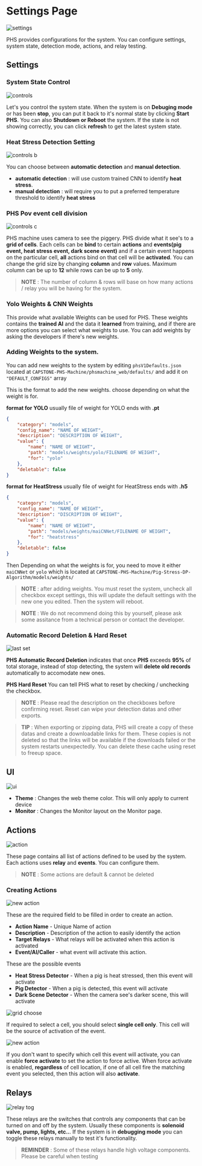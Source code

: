 # Settings Page

![settings](_media/page_settings.png)

PHS provides configurations for the system. You can configure settings, system state, detection mode, actions, and relay testing.

## Settings

### System State Control

![controls](_media/setting%20a.png)

Let's you control the system state. When the system is on **Debuging mode** or has been **stop**, you can put it back to it's normal state by clicking **Start PHS**. You can also **Shutdown or Reboot** the system. If the state is not showing correctly, you can click **refresh** to get the latest system state.

### Heat Stress Detection Setting

![controls b](_media/setting%20b.png)

You can choose between **automatic detection** and **manual detection**. 
- **automatic detection** : will use custom trained CNN to identify **heat stress**.
- **manual detection** : will require you to put a preferred temperature threshold to identify **heat stress**

### PHS Pov event cell division

![controls c](_media/fov%20settings.png)

PHS machine uses camera to see the piggery. PHS divide what it see's to a **grid of cells**. Each cells can be **bind** to certain **actions** and **events(pig event, heat stress event, dark scene event)** and if a certain event happens on the particular cell, **all** actions bind on that cell will be **activated**. You can change the grid size by changing **column** and **row** values. Maximum column can be up to **12** while rows can be up to **5** only. 

> **NOTE** : The number of column & rows will base on how many actions / relay you will be having for the system.

### Yolo Weights & CNN Weights

This provide what available Weights can be used for PHS. These weights contains the **trained AI** and the data it **learned** from training, and if there are more options you can select what weights to use. You can add weights by asking the developers if there's new weights. 

### Adding Weights to the system.

You can add new weights to the system by editing ```phsV1Defaults.json``` located at ```CAPSTONE-PHS-Machine/phsmachine_web/defaults/``` and add it on ```"DEFAULT_CONFIGS"``` array 

This is the format to add the new weights. choose depending on what the weight is for. 

**format for YOLO** usually file of weight for YOLO ends with **.pt**
```json
{
    "category": "models",
    "config_name": "NAME OF WEIGHT",
    "description": "DESCRIPTION OF WEIGHT",
    "value": {
        "name": "NAME OF WEIGHT",
        "path": "models/weights/yolo/FILENAME OF WEIGHT",
        "for": "yolo"
    },
    "deletable": false
}
```

**format for HeatStress** usually file of weight for HeatStress ends with **.h5**
```json
{
    "category": "models",
    "config_name": "NAME OF WEIGHT",
    "description": "DISCRIPTION OF WEIGHT",
    "value": {
        "name": "NAME OF WEIGHT",
        "path": "models/weights/maiCNNet/FILENAME OF WEIGHT",
        "for": "heatstress"
    },
    "deletable": false
}
```

Then Depending on what the weights is for, you need to move it either ```maiCNNet``` or ```yolo``` which is located at ```CAPSTONE-PHS-Machine/Pig-Stress-DP-Algorithm/models/weights/```

> **NOTE** : after adding weights. You must reset the system, uncheck all checkbox except settings, this will update the default settings with the new one you edited. Then the system will reboot.

> **NOTE** : We do not recommend doing this by yourself, please ask some assitance from a technical person or contact the developer.

### Automatic Record Deletion & Hard Reset 

![last set](_media/last%20set.png)

**PHS Automatic Record Deletion** indicates that once **PHS** exceeds **95%** of total storage, instead of stop detecting, the system will **delete old records** automatically to accomodate new ones. 

**PHS Hard Reset** You can tell PHS what to reset by checking / unchecking the checkbox.

> **NOTE** : Please read the description on the checkboxes before confirming reset. Reset can wipe your detection datas and other exports.

> **TIP** : When exporting or zipping data, PHS will create a copy of these datas and create a downloadable links for them. These copies is not deleted so that the links will be available if the downloads failed or the system restarts unexpectedly. You can delete these cache using reset to freeup space.

## UI

![ui](_media/ui%20sset.png)

- **Theme** : Changes the web theme color. This will only apply to current device
- **Monitor** : Changes the Monitor layout on the Monitor page.

## Actions

![action](_media/action.png)

These page contains all list of actions defined to be used by the system. Each actions uses **relay** and **events**. You can configure them.

> **NOTE** : Some actions are default & cannot be deleted

### Creating Actions

![new action](_media/new%20action.png)

These are the required field to be filled in order to create an action.

- **Action Name** - Unique Name of action
- **Description** - Description of the action to easily identify the action
- **Target Relays** - What relays will be activated when this action is activated
- **Event/AI/Caller** - what event will activate this action.

These are the possible events
- **Heat Stress Detector** - When a pig is heat stressed, then this event will activate
- **Pig Detector** - When a pig is detected, this event will activate
- **Dark Scene Detector** - When the camera see's darker scene, this will activate

![grid choose](_media/grid%20choose.png)

If required to select a cell, you should select **single cell only**. This cell will be the source of activation of the event.

![new action](_media/force%20activate.png)

If you don't want to specify which cell this event will activate, you can enable **force activate** to set the action to force active. When force activate is enabled, **regardless** of cell location, if one of all cell fire the matching event you selected, then this action will also **activate**.

## Relays

![relay tog](_media/relay%20tog.png)

These relays are the switches that controls any components that can be turned on and off by the system. Usually these components is **solenoid valve, pump, lights, etc..**. If the system is in **debugging mode** you can toggle these relays manually to test it's functionality.

> **REMINDER** : Some of these relays handle high voltage components. Please be careful when testing